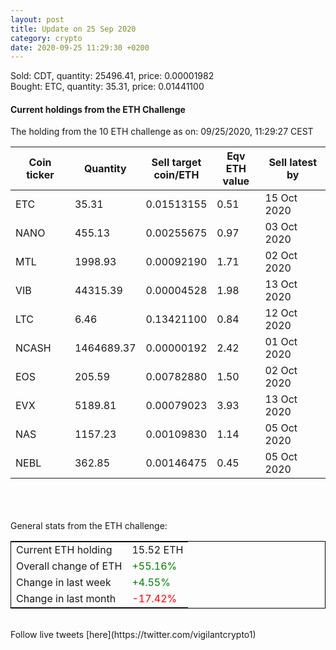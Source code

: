 ```yaml
---
layout: post
title: Update on 25 Sep 2020
category: crypto
date: 2020-09-25 11:29:30 +0200
---
```

<!-- Global site tag (gtag.js) - Google Analytics -->
<script async src="https://www.googletagmanager.com/gtag/js?id=UA-103831149-5"></script>
<script>
  window.dataLayer = window.dataLayer || [];
  function gtag(){dataLayer.push(arguments);}
  gtag('js', new Date());

  gtag('config', 'UA-103831149-5');
</script>
Sold: CDT, quantity:     25496.41, price:   0.00001982<br>Bought: ETC, quantity:        35.31, price:   0.01441100<br>

#### Current holdings from the ETH Challenge

The holding from the 10 ETH challenge as on: 09/25/2020, 11:29:27 CEST

|Coin ticker|Quantity|Sell target<br>coin/ETH|Eqv ETH<br>value|Sell latest by|
|-----------|--------|-----------|-----------|--------------|
ETC|35.31|  0.01513155|0.51|15 Oct 2020|
NANO|455.13|  0.00255675|0.97|03 Oct 2020|
MTL|1998.93|  0.00092190|1.71|02 Oct 2020|
VIB|44315.39|  0.00004528|1.98|13 Oct 2020|
LTC|6.46|  0.13421100|0.84|12 Oct 2020|
NCASH|1464689.37|  0.00000192|2.42|01 Oct 2020|
EOS|205.59|  0.00782880|1.50|02 Oct 2020|
EVX|5189.81|  0.00079023|3.93|13 Oct 2020|
NAS|1157.23|  0.00109830|1.14|05 Oct 2020|
NEBL|362.85|  0.00146475|0.45|05 Oct 2020|

<br>
<br>
<br>
General stats from the ETH challenge:

<table style="border:1px solid black;margin-left:auto;margin-right:auto;">
	<tbody>
	<tr>
		<td>Current ETH holding</td>
		<td>     15.52 ETH</td>
	</tr>
	<tr>
		<td>Overall change of ETH</td>
		<td><font color="green">+55.16%</font></td>
	</tr>
	<tr>
		<td>Change in last week</td>
		<td><font color="green">+4.55%</font></td>
	</tr>
	<tr>
		<td>Change in last month</td>
		<td><font color="red">-17.42%</font></td>
	</tr>
	</tbody>
</table>

<br>
Follow live tweets [here](https://twitter.com/vigilantcrypto1)
<br>
<br>
